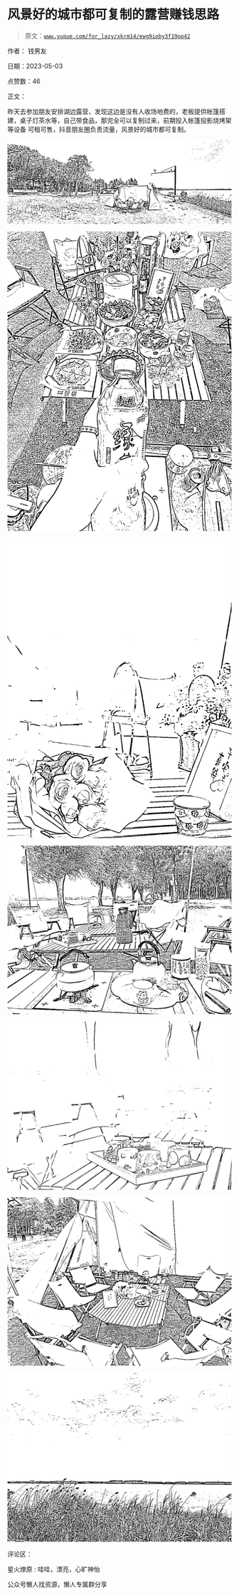 # 风景好的城市都可复制的露营赚钱思路

> 原文：[`www.yuque.com/for_lazy/xkrm14/ewg9ioby3f19pp42`](https://www.yuque.com/for_lazy/xkrm14/ewg9ioby3f19pp42)

作者： 钱男友

日期：2023-05-03

点赞数：46

正文：

昨天去参加朋友安排湖边露营，发现这边是没有人收场地费的，老板提供帐篷搭建，桌子灯茶水等，自己带食品，那完全可以复制过来，前期投入帐篷投影烧烤架等设备 可租可售，抖音朋友圈负责流量，风景好的城市都可复制。

![](img/e7eef59f9e8427a6c94b492769e9c7cc.png)  

![](img/478be792e7ddac87235ce118c61d545b.png)  

![](img/e3a5a4f3ae548fc49e81f406d733a266.png)  

![](img/ef1f464cb38abb0a9c3dae768ce6fee9.png)  

![](img/5abf9aa892281fa6ab082326349f4797.png)  

![](img/8e2091224b59d61a74966871254e0aa8.png)  

![](img/fef6f98ced0ab459e8ada3b08ef099e1.png)  

评论区：

星火燎原 : 哇哇，漂亮，心旷神怡

公众号懒人找资源，懒人专属群分享

